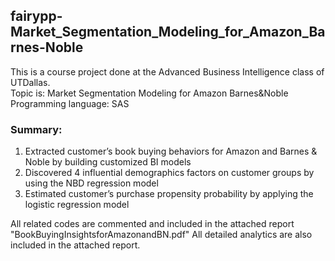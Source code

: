 ## fairypp-Market_Segmentation_Modeling_for_Amazon_Barnes-Noble

This is a course project done at the Advanced Business Intelligence class of UTDallas.  
Topic is: Market Segmentation Modeling for Amazon Barnes&Noble  
Programming language: SAS  

### Summary:

1. Extracted customer’s book buying behaviors for Amazon and Barnes &amp; Noble by building customized BI models 
2. Discovered 4 influential demographics factors on customer groups by using the NBD regression model 
3. Estimated customer’s purchase propensity probability by applying the logistic regression model 

All related codes are commented and included in the attached report "BookBuyingInsightsforAmazonandBN.pdf" 
All detailed analytics are also included in the attached report. 
